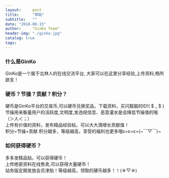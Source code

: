 ```yaml
---
layout:     post
title:      "帮助"
subtitle:   ""
date: "2018-08-15"
author:     "GinKo Team"
header-img: "./ginko.jpg"
catalog: true
tags:
---
```

### 什么是GinKo
GinKo是一个属于北林人的在线交流平台, 大家可以在这里分享经验,上传资料,畅所欲言！
### 硬币？节操？贡献？积分？
硬币是GinKo平台的交易币,可以硬币兑换奖品，下载资料，买闪靓靓的ID!( $ _ $ )<br>
节操用来衡量用户的活跃度,文明度,发违规信息、恶意灌水是会降低节操值的哦（＞人＜；）<br>
上传有价值的资料，发布精品经验帖，可以大大滴增长贡献值！<br>
积分=节操+贡献 积分越多，等级越高，享受的福利也更多哦ε=ε=ε=(~￣▽￣)~<br>

### 如何获得硬币？
多多发精品贴，可以获得硬币！<br>
上传绝密资料在线售卖,可以获得大量硬币！<br>
站务版定期发放会员津贴！等级越高，领取的硬币越多！！(☆▽☆)


